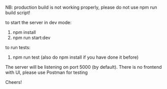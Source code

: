 NB: production build is not working properly, please do not use npm run build script!

to start the server in dev mode:
1. npm install
2. npm run start:dev

to run tests:
1. npm run test 
(also do  npm install if you have done it before)


The server will be listening on port 5000 (by default). 
There is no frontend with UI, please use Postman for testing

Cheers!